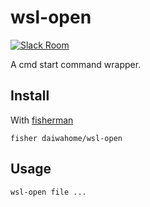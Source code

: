 # wsl-open

[![Slack Room][slack-badge]][slack-link]

A cmd start command wrapper.

## Install

With [fisherman]

```
fisher daiwahome/wsl-open
```

## Usage

```fish
wsl-open file ...
```

[slack-link]: https://fisherman-wharf.herokuapp.com
[slack-badge]: https://fisherman-wharf.herokuapp.com/badge.svg
[fisherman]: https://github.com/fisherman/fisherman
